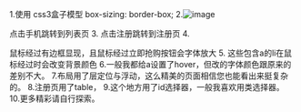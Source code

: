 1.使用 css3盒子模型 box-sizing: border-box;
2.![image](https://github.com/user-attachments/assets/6aa5fd0c-c4cd-43a8-a7e6-26cda26aab0c)

点击手机跳转到列表页
3.
点击注册跳转到注册页
4.

鼠标经过有边框显现，且鼠标经过立即抢购按钮会字体放大
5.
这些包含a的li在鼠标经过时会改变背景颜色
6.一般我都给a设置了hover，但改的字体颜色跟原来的差别不大。
7.布局用了层定位与浮动，这么精美的页面相信您也能看出来挺复杂的。
8.注册页用了table，
9.这个地方用了id选择器，一般我喜欢用类选择器。
10.更多精彩请自行探索。


